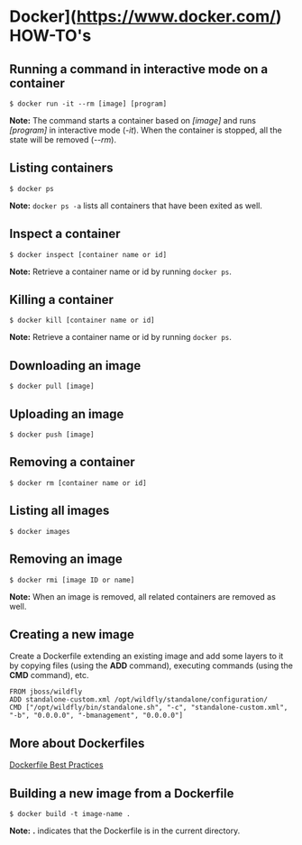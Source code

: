 # Docker](https://www.docker.com/) HOW-TO's

## Running a command in interactive mode on a container
```
$ docker run -it --rm [image] [program]
```
**Note:** The command starts a container based on *[image]* and runs *[program]* in interactive mode (*-it*). When the container is stopped, all the state will be removed (*--rm*).

## Listing containers
```
$ docker ps
```
**Note:** `docker ps -a` lists all containers that have been exited as well.

## Inspect a container
```
$ docker inspect [container name or id]
```
**Note:** Retrieve a container name or id by running `docker ps`.

## Killing a container
```
$ docker kill [container name or id]
```
**Note:** Retrieve a container name or id by running `docker ps`.

## Downloading an image
```
$ docker pull [image]
```

## Uploading an image
```
$ docker push [image]
```

## Removing a container
```
$ docker rm [container name or id]
```

## Listing all images
```
$ docker images
```

## Removing an image
```
$ docker rmi [image ID or name]
```
**Note:** When an image is removed, all related containers are removed as well.

## Creating a new image
Create a Dockerfile extending an existing image and add some layers to it by copying files (using the **ADD** command), executing commands (using the **CMD** command), etc.
```
FROM jboss/wildfly
ADD standalone-custom.xml /opt/wildfly/standalone/configuration/
CMD ["/opt/wildfly/bin/standalone.sh", "-c", "standalone-custom.xml", "-b", "0.0.0.0", "-bmanagement", "0.0.0.0"]
```
## More about Dockerfiles
[Dockerfile Best Practices](https://docs.docker.com/articles/dockerfile_best-practices/)

## Building a new image from a Dockerfile
```
$ docker build -t image-name .
```
**Note:** **.** indicates that the Dockerfile is in the current directory.
